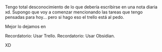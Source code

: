 Tengo total desconocimiento de lo que debería escribirse en una nota diaria xd.
Supongo que voy a comenzar mencionando las tareas que tengo pensadas para hoy... pero si hago eso el trello está al pedo.

Mejor lo dejamos en 

Recordatorio: Usar Trello.
Recordatorio: Usar Obsidian.

XD
